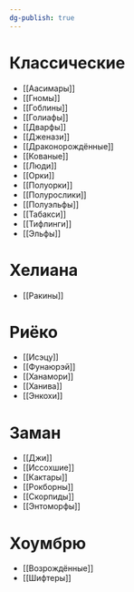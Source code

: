 ```yaml
---
dg-publish: true
---
```

# Классические
- [[Аасимары]]
- [[Гномы]]
- [[Гоблины]]
- [[Голиафы]]
- [[Дварфы]]
- [[Дженази]]
- [[Драконорождённые]]
- [[Кованые]]
- [[Люди]]
- [[Орки]]
- [[Полуорки]]
- [[Полурослики]]
- [[Полуэльфы]]
- [[Табакси]]
- [[Тифлинги]]
- [[Эльфы]]

# Хелиана
- [[Ракины]]

# Риёко
- [[Исэцу]]
- [[Фунаюрэй]]
- [[Ханамори]]
- [[Ханива]]
- [[Энкохи]]

# Заман
- [[Джи]]
- [[Иссохшие]]
- [[Кактары]]
- [[Рокборны]]
- [[Скорпиды]]
- [[Энтоморфы]]

# Хоумбрю
- [[Возрождённые]]
- [[Шифтеры]]